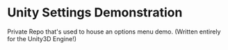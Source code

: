# Unity Settings Demonstration
 Private Repo that's used to house an options menu demo.
(Written entirely for the Unity3D Engine!)
